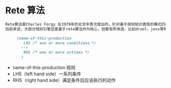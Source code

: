 # Rete 算法
```md
Rete算法是Charles Forgy 在1979年的论文中首次提出的，针对基于规则知识表现的模式匹配算法。
目前来说，大部分规则引擎还是基于rete算法作为核心，但都有所改进，比如drool，jess等等。
```
```md
     (name-of-this-production
        LHS /* one or more conditions */
       -->
        RHS /* one or more actions */
       )
```
* name-of-this-production 规则
* LHS（left hand side）一系列条件
* RHS（right hand side）满足条件后应该执行的动作
